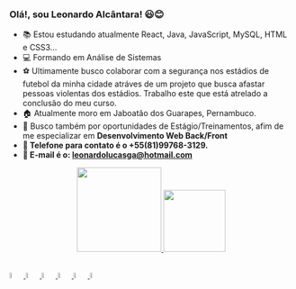 ### Olá!, sou Leonardo Alcântara! 😃😊

-   📚   Estou estudando atualmente React, Java, JavaScript, MySQL, HTML e CSS3...
- 	💻   Formando em Análise de Sistemas
-   ⚽   Ultimamente busco colaborar com a segurança nos estádios de futebol da minha cidade
          atráves de um projeto que busca afastar pessoas violentas dos estádios. Trabalho este que está atrelado a conclusão do meu curso.
-   🏠   Atualmente moro em Jaboatão dos Guarapes, Pernambuco.     
-   💼   Busco também por oportunidades de Estágio/Treinamentos, afim de me especializar em <Strong> Desenvolvimento Web Back/Front<Strong/>
-   📱    Telefone para contato é o +55(81)99768-3129.
-   📧    E-mail é o: leonardolucasga@hotmail.com

<div align="center">
  <a href="  <a href="https://github.com/leonardolucasga">
  <img height="150em" src="https://github-readme-stats.vercel.app/api?username=leonardolucasga&show_icons=true&theme=dark&include_all_commits=true&count_private=true"/>
  <img height="110em" src="https://github-readme-stats.vercel.app/api/top-langs/?username=leonardolucasga&layout=compact&langs_count=7&theme=dark"/>
</div>

## 
<img width="5%" src="https://cdn.jsdelivr.net/gh/devicons/devicon/icons/html5/html5-original.svg">  
<img width="5%" src="https://cdn.jsdelivr.net/gh/devicons/devicon/icons/javascript/javascript-original.svg">  
<img width="5%" src="https://cdn.jsdelivr.net/gh/devicons/devicon/icons/css3/css3-original.svg">  
<img width="5%" src="https://cdn.jsdelivr.net/gh/devicons/devicon/icons/typescript/typescript-original.svg">
<img width="5%" src="https://cdn.jsdelivr.net/gh/devicons/devicon/icons/mysql/mysql-original.svg">
<img width="5%" src="https://cdn.jsdelivr.net/gh/devicons/devicon/icons/react/react-original.svg">

